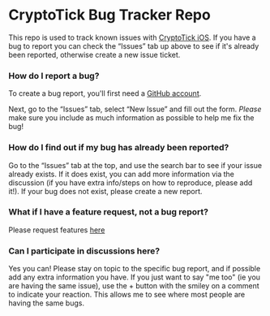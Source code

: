 # CryptoTick Bug Tracker Repo

This repo is used to track known issues with [CryptoTick iOS](https://cryptotick.co.uk). If you have a bug to report you can check the “Issues” tab up above to see if it's already been reported, otherwise create a new issue ticket.

### How do I report a bug?

To create a bug report, you'll first need a [GitHub account](https://github.com/).

Next, go to the “Issues” tab, select “New Issue” and fill out the form. *Please* make sure you include as much information as possible to help me fix the bug!

### How do I find out if my bug has already been reported?

Go to the “Issues” tab at the top, and use the search bar to see if your issue already exists. If it does exist, you can add more information via the discussion (if you have extra info/steps on how to reproduce, please add it!). If your bug does not exist, please create a new report.

### What if I have a feature request, not a bug report?

Please request features [here](https://github.com/jclerico/Cryptotick-feature-requests)

### Can I participate in discussions here?

Yes you can! Please stay on topic to the specific bug report, and if possible add any extra information you have. If you just want to say "me too" (ie you are having the same issue), use the + button with the smiley on a comment to indicate your reaction. This allows me to see where most people are having the same bugs.
